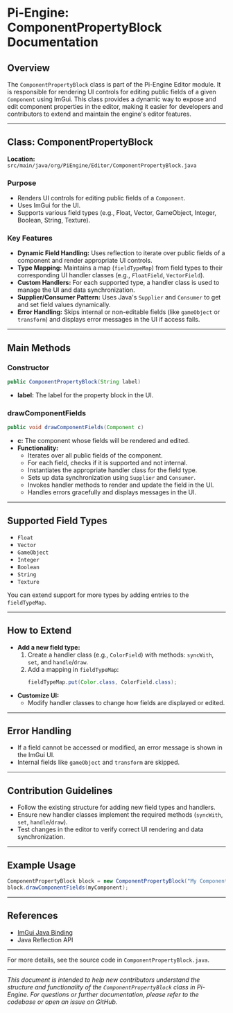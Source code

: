 # Pi-Engine: ComponentPropertyBlock Documentation

## Overview

The `ComponentPropertyBlock` class is part of the Pi-Engine Editor module. It is responsible for rendering UI controls for editing public fields of a given `Component` using ImGui. This class provides a dynamic way to expose and edit component properties in the editor, making it easier for developers and contributors to extend and maintain the engine's editor features.

---

## Class: ComponentPropertyBlock

**Location:** `src/main/java/org/PiEngine/Editor/ComponentPropertyBlock.java`

### Purpose
- Renders UI controls for editing public fields of a `Component`.
- Uses ImGui for the UI.
- Supports various field types (e.g., Float, Vector, GameObject, Integer, Boolean, String, Texture).

### Key Features
- **Dynamic Field Handling:** Uses reflection to iterate over public fields of a component and render appropriate UI controls.
- **Type Mapping:** Maintains a map (`fieldTypeMap`) from field types to their corresponding UI handler classes (e.g., `FloatField`, `VectorField`).
- **Custom Handlers:** For each supported type, a handler class is used to manage the UI and data synchronization.
- **Supplier/Consumer Pattern:** Uses Java's `Supplier` and `Consumer` to get and set field values dynamically.
- **Error Handling:** Skips internal or non-editable fields (like `gameObject` or `transform`) and displays error messages in the UI if access fails.

---

## Main Methods

### Constructor
```java
public ComponentPropertyBlock(String label)
```
- **label:** The label for the property block in the UI.

### drawComponentFields
```java
public void drawComponentFields(Component c)
```
- **c:** The component whose fields will be rendered and edited.
- **Functionality:**
  - Iterates over all public fields of the component.
  - For each field, checks if it is supported and not internal.
  - Instantiates the appropriate handler class for the field type.
  - Sets up data synchronization using `Supplier` and `Consumer`.
  - Invokes handler methods to render and update the field in the UI.
  - Handles errors gracefully and displays messages in the UI.

---

## Supported Field Types
- `Float`
- `Vector`
- `GameObject`
- `Integer`
- `Boolean`
- `String`
- `Texture`

You can extend support for more types by adding entries to the `fieldTypeMap`.

---

## How to Extend
- **Add a new field type:**
  1. Create a handler class (e.g., `ColorField`) with methods: `syncWith`, `set`, and `handle`/`draw`.
  2. Add a mapping in `fieldTypeMap`:
     ```java
     fieldTypeMap.put(Color.class, ColorField.class);
     ```
- **Customize UI:**
  - Modify handler classes to change how fields are displayed or edited.

---

## Error Handling
- If a field cannot be accessed or modified, an error message is shown in the ImGui UI.
- Internal fields like `gameObject` and `transform` are skipped.

---

## Contribution Guidelines
- Follow the existing structure for adding new field types and handlers.
- Ensure new handler classes implement the required methods (`syncWith`, `set`, `handle`/`draw`).
- Test changes in the editor to verify correct UI rendering and data synchronization.

---

## Example Usage
```java
ComponentPropertyBlock block = new ComponentPropertyBlock("My Component");
block.drawComponentFields(myComponent);
```

---

## References
- [ImGui Java Binding](https://github.com/SpaiR/imgui-java)
- Java Reflection API

---

For more details, see the source code in `ComponentPropertyBlock.java`.

---

*This document is intended to help new contributors understand the structure and functionality of the `ComponentPropertyBlock` class in Pi-Engine. For questions or further documentation, please refer to the codebase or open an issue on GitHub.*

